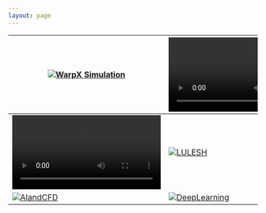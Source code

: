 ```yaml
---
layout: page
---
```


<table tabindex="0">
	<thead>
		<tr>
			<th><a href="/paraview-catalyst/usecase/warpx.html"><img src="/assets/images/usecase/gallery/warpX2.gif" alt="WarpX Simulation"></a></th>
			<th><a href="/paraview-catalyst/usecase/mpaso.html">
				<video control loop autoplay>
					<source src="/assets/images/usecase/gallery/arctic-viewer-MPAS.mp4" alt="MPAS-O Simulation">
				</video>
			</a></th>
			<th><a href="/paraview-catalyst/usecase/rotor.html">
				<video control loop autoplay>
					<source src="/assets/images/usecase/gallery/rotatingwithplane.mp4?t=1744991518881" alt="Rotor Simulation">
				</video>
			</a></th>
		</tr>
	</thead>
	<tbody>
		<tr>
			<td><a href="/paraview-catalyst/usecase/cyclonic.html">
				<video control loop autoplay>
					<source src="/assets/images/usecase/gallery/cyclone1.mp4" alt="Cyclone Simulation">
				</video>
			</a></td>
			<td><a href="/paraview-catalyst/usecase/lulesh.html"><img src="/assets/images/usecase/gallery/lulesh.png" alt="LULESH"></a></td>
			<td><a href="/paraview-catalyst/usecase/turbulence.html"><img src="/assets/images/usecase/gallery/supersonic.png" alt="TURBULENCE"></a></td>
		</tr>
		<tr>
			<td><a href="/paraview-catalyst/usecase/ai_and_cfd.html"><img src="/assets/images/usecase/gallery/unlocking-ai-potential-in-computational-science-2.jpg" alt="AIandCFD"></a></td>
			<td><a href="/paraview-catalyst/usecase/deep_learning.html"><img src="/assets/images/usecase/gallery/aiflow.png" alt="DeepLearning"></a></td>
			<td></td>
		</tr>
	</tbody>
</table>
